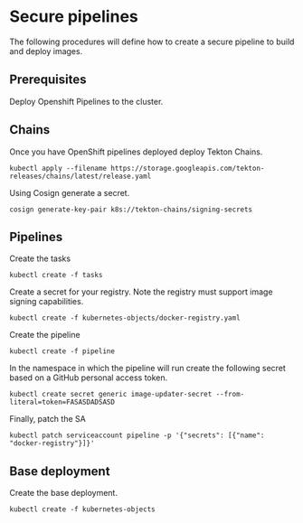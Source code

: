 # Secure pipelines
The following procedures will define how to create a secure pipeline to build and deploy images.

## Prerequisites
Deploy Openshift Pipelines to the cluster.

## Chains
Once you have OpenShift pipelines deployed deploy Tekton Chains.

```
kubectl apply --filename https://storage.googleapis.com/tekton-releases/chains/latest/release.yaml
```

Using Cosign generate a secret.
```
cosign generate-key-pair k8s://tekton-chains/signing-secrets
```

## Pipelines
Create the tasks
```
kubectl create -f tasks
```
Create a secret for your registry. Note the registry must support image signing capabilities.
```
kubectl create -f kubernetes-objects/docker-registry.yaml
```

Create the pipeline
```
kubectl create -f pipeline
```

In the namespace in which the pipeline will run create the following secret based on a GitHub personal access token.

```
kubectl create secret generic image-updater-secret --from-literal=token=FASASDADSASD
```

Finally, patch the SA
```
kubectl patch serviceaccount pipeline -p '{"secrets": [{"name": "docker-registry"}]}'
```

## Base deployment
Create the base deployment. 

```
kubectl create -f kubernetes-objects
```